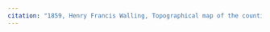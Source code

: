 ```yaml
---
citation: "1859, Henry Francis Walling, Topographical map of the counties of Kings and Queens, New York, LLCN: 2013593266, G3804.N4:3B8 1859 .W3, Loc.gov. Cropped and annotated."
---
```



